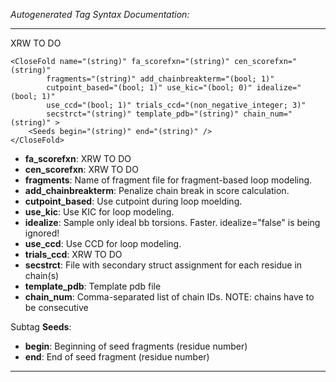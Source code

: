 _Autogenerated Tag Syntax Documentation:_

---
XRW TO DO

```
<CloseFold name="(string)" fa_scorefxn="(string)" cen_scorefxn="(string)"
        fragments="(string)" add_chainbreakterm="(bool; 1)"
        cutpoint_based="(bool; 1)" use_kic="(bool; 0)" idealize="(bool; 1)"
        use_ccd="(bool; 1)" trials_ccd="(non_negative_integer; 3)"
        secstrct="(string)" template_pdb="(string)" chain_num="(string)" >
    <Seeds begin="(string)" end="(string)" />
</CloseFold>
```

-   **fa_scorefxn**: XRW TO DO
-   **cen_scorefxn**: XRW TO DO
-   **fragments**: Name of fragment file for fragment-based loop modeling.
-   **add_chainbreakterm**: Penalize chain break in score calculation.
-   **cutpoint_based**: Use cutpoint during loop moelding.
-   **use_kic**: Use KIC for loop modeling.
-   **idealize**: Sample only ideal bb torsions. Faster. idealize="false" is being ignored!
-   **use_ccd**: Use CCD for loop modeling.
-   **trials_ccd**: XRW TO DO
-   **secstrct**: File with secondary struct assignment for each residue in chain(s)
-   **template_pdb**: Template pdb file
-   **chain_num**: Comma-separated list of chain IDs. NOTE: chains have to be consecutive


Subtag **Seeds**:   

-   **begin**: Beginning of seed fragments (residue number)
-   **end**: End of seed fragment (residue number)

---
